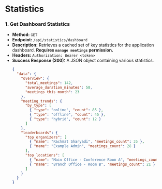 # Statistics

### 1. Get Dashboard Statistics

- **Method:** `GET`
- **Endpoint:** `/api/statistics/dashboard`
- **Description:** Retrieves a cached set of key statistics for the application dashboard. **Requires `manage meetings` permission.**
- **Headers:** `Authorization: Bearer <token>`
- **Success Response (200):** A JSON object containing various statistics.
  ```json
  {
    "data": {
      "overview": {
        "total_meetings": 142,
        "average_duration_minutes": 58,
        "meetings_this_month": 23
      },
      "meeting_trends": {
        "by_type": [
          { "type": "online", "count": 85 },
          { "type": "offline", "count": 45 },
          { "type": "hybrid", "count": 12 }
        ]
      },
      "leaderboards": {
        "top_organizers": [
          { "name": "Rachmat Sharyadi", "meetings_count": 35 },
          { "name": "Example Admin", "meetings_count": 28 }
        ],
        "top_locations": [
          { "name": "Main Office - Conference Room A", "meetings_count": 67 },
          { "name": "Branch Office - Room B", "meetings_count": 21 }
        ]
      }
    }
  }
  ```
